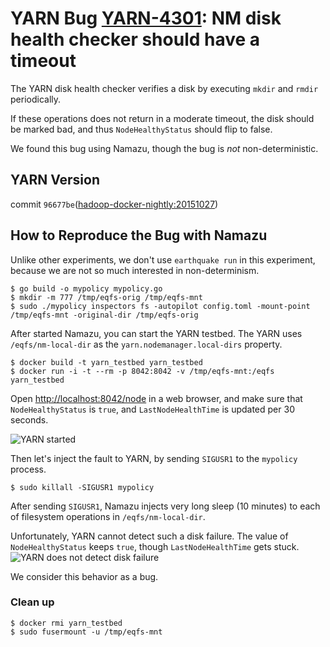 # YARN Bug [YARN-4301](https://issues.apache.org/jira/browse/YARN-4301): NM disk health checker should have a timeout

The YARN disk health checker verifies a disk by executing `mkdir` and `rmdir` periodically.

If these operations does not return in a moderate timeout, the disk should be marked bad, and thus `NodeHealthyStatus` should flip to false.

We found this bug using Namazu, though the bug is *not* non-deterministic.

## YARN Version
commit `96677be`([hadoop-docker-nightly:20151027](https://github.com/AkihiroSuda/hadoop-docker-nightly/tree/20151027))

## How to Reproduce the Bug with Namazu

Unlike other experiments, we don't use `earthquake run` in this experiment, because we are not so much interested in non-determinism.

    $ go build -o mypolicy mypolicy.go
    $ mkdir -m 777 /tmp/eqfs-orig /tmp/eqfs-mnt
    $ sudo ./mypolicy inspectors fs -autopilot config.toml -mount-point /tmp/eqfs-mnt -original-dir /tmp/eqfs-orig

After started Namazu, you can start the YARN testbed. The YARN uses `/eqfs/nm-local-dir` as the `yarn.nodemanager.local-dirs` property.

    $ docker build -t yarn_testbed yarn_testbed
    $ docker run -i -t --rm -p 8042:8042 -v /tmp/eqfs-mnt:/eqfs yarn_testbed

Open [http://localhost:8042/node](http://localhost:8042) in a web browser, and make sure that `NodeHealthyStatus` is `true`, and `LastNodeHealthTime` is updated per 30 seconds.

![YARN started](figs/fig1.png)


Then let's inject the fault to YARN, by sending `SIGUSR1` to the `mypolicy` process.

    $ sudo killall -SIGUSR1 mypolicy

After sending `SIGUSR1`, Namazu injects very long sleep (10 minutes) to each of filesystem operations in `/eqfs/nm-local-dir`.

Unfortunately, YARN cannot detect such a disk failure.
The value of `NodeHealthyStatus` keeps `true`, though `LastNodeHealthTime` gets stuck.
![YARN does not detect disk failure](figs/fig2.png)

We consider this behavior as a bug.

### Clean up

    $ docker rmi yarn_testbed
    $ sudo fusermount -u /tmp/eqfs-mnt
    
